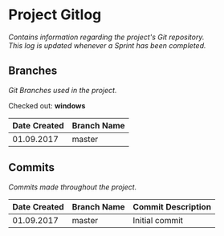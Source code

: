 # Project Gitlog

_Contains information regarding the project's Git repository._  
_This log is updated whenever a Sprint has been completed._

## Branches

_Git Branches used in the project._

Checked out: **windows**

| Date Created | Branch Name |
| ------------ | ----------- |
| 01.09.2017   | master      |

## Commits

_Commits made throughout the project._

| Date Created | Branch Name | Commit Description |
| ------------ | ----------- | ------------------ |
| 01.09.2017   | master      | Initial commit |